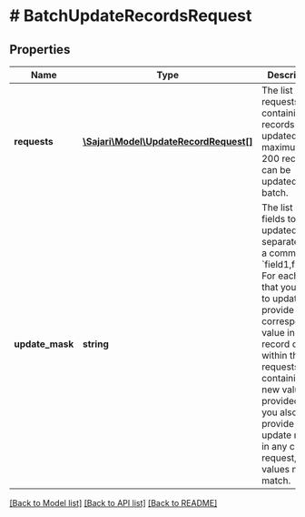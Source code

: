 # # BatchUpdateRecordsRequest

## Properties

| Name            | Type                                                              | Description                                                                                                                                                                                                                                                                                                                            | Notes      |
| --------------- | ----------------------------------------------------------------- | -------------------------------------------------------------------------------------------------------------------------------------------------------------------------------------------------------------------------------------------------------------------------------------------------------------------------------------- | ---------- |
| **requests**    | [**\Sajari\Model\UpdateRecordRequest[]**](UpdateRecordRequest.md) | The list of requests containing the records to be updated. A maximum of 200 records can be updated in a batch.                                                                                                                                                                                                                         |
| **update_mask** | **string**                                                        | The list of fields to be updated, separated by a comma, e.g. &#x60;field1,field2&#x60;. For each field that you want to update, provide a corresponding value in each record object, within the requests list, containing the new value. If provided, and you also provide an update mask in any child request, the values must match. | [optional] |

[[Back to Model list]](../../README.md#models) [[Back to API list]](../../README.md#endpoints) [[Back to README]](../../README.md)
